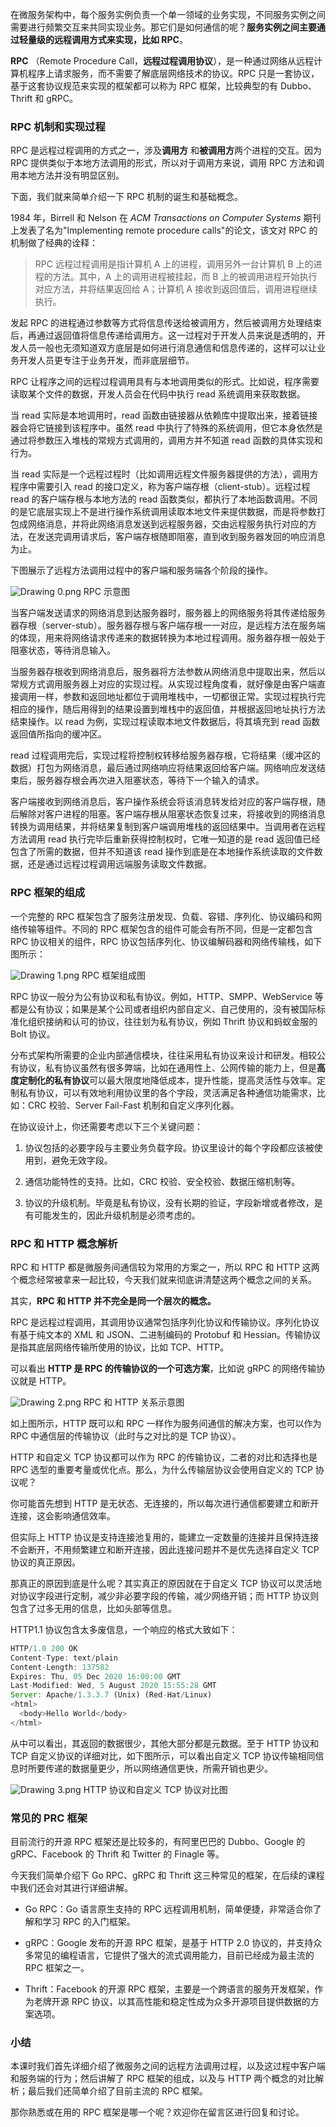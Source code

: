 在微服务架构中，每个服务实例负责一个单一领域的业务实现，不同服务实例之间需要进行频繁交互来共同实现业务。那它们是如何通信的呢？**服务实例之间主要通过轻量级的远程调用方式来实现，比如 RPC**。

**RPC** （Remote Procedure Call，**远程过程调用协议**），是一种通过网络从远程计算机程序上请求服务，而不需要了解底层网络技术的协议。RPC 只是一套协议，基于这套协议规范来实现的框架都可以称为 RPC 框架，比较典型的有 Dubbo、Thrift 和 gRPC。

### RPC 机制和实现过程

RPC 是远程过程调用的方式之一，涉及**调用方** 和**被调用方**两个进程的交互。因为 RPC 提供类似于本地方法调用的形式，所以对于调用方来说，调用 RPC 方法和调用本地方法并没有明显区别。

下面，我们就来简单介绍一下 RPC 机制的诞生和基础概念。

1984 年，Birrell 和 Nelson 在 *ACM Transactions on Computer Systems* 期刊上发表了名为"Implementing remote procedure calls"的论文，该文对 RPC 的机制做了经典的诠释：
> RPC 远程过程调用是指计算机 A 上的进程，调用另外一台计算机 B 上的进程的方法。其中，A 上的调用进程被挂起，而 B 上的被调用进程开始执行对应方法，并将结果返回给 A；计算机 A 接收到返回值后，调用进程继续执行。

发起 RPC 的进程通过参数等方式将信息传送给被调用方，然后被调用方处理结束后，再通过返回值将信息传递给调用方。这一过程对于开发人员来说是透明的，开发人员一般也无须知道双方底层是如何进行消息通信和信息传递的，这样可以让业务开发人员更专注于业务开发，而非底层细节。

RPC 让程序之间的远程过程调用具有与本地调用类似的形式。比如说，程序需要读取某个文件的数据，开发人员会在代码中执行 read 系统调用来获取数据。

当 read 实际是本地调用时，read 函数由链接器从依赖库中提取出来，接着链接器会将它链接到该程序中。虽然 read 中执行了特殊的系统调用，但它本身依然是通过将参数压入堆栈的常规方式调用的，调用方并不知道 read 函数的具体实现和行为。

当 read 实际是一个远程过程时（比如调用远程文件服务器提供的方法），调用方程序中需要引入 read 的接口定义，称为客户端存根（client-stub）。远程过程 read 的客户端存根与本地方法的 read 函数类似，都执行了本地函数调用。不同的是它底层实现上不是进行操作系统调用读取本地文件来提供数据，而是将参数打包成网络消息，并将此网络消息发送到远程服务器，交由远程服务执行对应的方法，在发送完调用请求后，客户端存根随即阻塞，直到收到服务器发回的响应消息为止。

下图展示了远程方法调用过程中的客户端和服务端各个阶段的操作。

<Image alt="Drawing 0.png" src="https://s0.lgstatic.com/i/image/M00/43/EE/Ciqc1F887amAAUAAAABlfyr8G5Q880.png"/>  
RPC 示意图

当客户端发送请求的网络消息到达服务器时，服务器上的网络服务将其传递给服务器存根（server-stub）。服务器存根与客户端存根一一对应，是远程方法在服务端的体现，用来将网络请求传递来的数据转换为本地过程调用。服务器存根一般处于阻塞状态，等待消息输入。

当服务器存根收到网络消息后，服务器将方法参数从网络消息中提取出来，然后以常规方式调用服务器上对应的实现过程。从实现过程角度看，就好像是由客户端直接调用一样，参数和返回地址都位于调用堆栈中，一切都很正常。实现过程执行完相应的操作，随后用得到的结果设置到堆栈中的返回值，并根据返回地址执行方法结束操作。以 read 为例，实现过程读取本地文件数据后，将其填充到 read 函数返回值所指向的缓冲区。

read 过程调用完后，实现过程将控制权转移给服务器存根，它将结果（缓冲区的数据）打包为网络消息，最后通过网络响应将结果返回给客户端。网络响应发送结束后，服务器存根会再次进入阻塞状态，等待下一个输入的请求。

客户端接收到网络消息后，客户操作系统会将该消息转发给对应的客户端存根，随后解除对客户进程的阻塞。客户端存根从阻塞状态恢复过来，将接收到的网络消息转换为调用结果，并将结果复制到客户端调用堆栈的返回结果中。当调用者在远程方法调用 read 执行完毕后重新获得控制权时，它唯一知道的是 read 返回值已经包含了所需的数据，但并不知道该 read 操作到底是在本地操作系统读取的文件数据，还是通过远程过程调用远端服务读取文件数据。

### RPC 框架的组成

一个完整的 RPC 框架包含了服务注册发现、负载、容错、序列化、协议编码和网络传输等组件。不同的 RPC 框架包含的组件可能会有所不同，但是一定都包含 RPC 协议相关的组件，RPC 协议包括序列化、协议编解码器和网络传输栈，如下图所示：

<Image alt="Drawing 1.png" src="https://s0.lgstatic.com/i/image/M00/43/EE/Ciqc1F887bWAQUMOAACCOORZi64063.png"/>  
RPC 框架组成图

RPC 协议一般分为公有协议和私有协议。例如，HTTP、SMPP、WebService 等都是公有协议；如果是某个公司或者组织内部自定义、自己使用的，没有被国际标准化组织接纳和认可的协议，往往划为私有协议，例如 Thrift 协议和蚂蚁金服的 Bolt 协议。

分布式架构所需要的企业内部通信模块，往往采用私有协议来设计和研发。相较公有协议，私有协议虽然有很多弊端，比如在通用性上、公网传输的能力上，但是**高度定制化的私有协议**可以最大限度地降低成本，提升性能，提高灵活性与效率。定制私有协议，可以有效地利用协议里的各个字段，灵活满足各种通信功能需求，比如：CRC 校验、Server Fail-Fast 机制和自定义序列化器。

在协议设计上，你还需要考虑以下三个关键问题：

1. 协议包括的必要字段与主要业务负载字段。协议里设计的每个字段都应该被使用到，避免无效字段。

2. 通信功能特性的支持。比如，CRC 校验、安全校验、数据压缩机制等。

3. 协议的升级机制。毕竟是私有协议，没有长期的验证，字段新增或者修改，是有可能发生的，因此升级机制是必须考虑的。

### RPC 和 HTTP 概念解析

RPC 和 HTTP 都是微服务间通信较为常用的方案之一，所以 RPC 和 HTTP 这两个概念经常被拿来一起比较，今天我们就来彻底讲清楚这两个概念之间的关系。

其实，**RPC 和 HTTP 并不完全是同一个层次的概念。**

RPC 是远程过程调用，其调用协议通常包括序列化协议和传输协议。序列化协议有基于纯文本的 XML 和 JSON、二进制编码的 Protobuf 和 Hessian。传输协议是指其底层网络传输所使用的协议，比如 TCP、HTTP。

可以看出 **HTTP 是 RPC 的传输协议的一个可选方案**，比如说 gRPC 的网络传输协议就是 HTTP。

<Image alt="Drawing 2.png" src="https://s0.lgstatic.com/i/image/M00/43/F9/CgqCHl887caASe2qAABl7rQTtnA599.png"/>  
RPC 和 HTTP 关系示意图

如上图所示，HTTP 既可以和 RPC 一样作为服务间通信的解决方案，也可以作为 RPC 中通信层的传输协议（此时与之对比的是 TCP 协议）。

HTTP 和自定义 TCP 协议都可以作为 RPC 的传输协议，二者的对比和选择也是 RPC 选型的重要考量或优化点。那么，为什么传输层协议会使用自定义的 TCP 协议呢？

你可能首先想到 HTTP 是无状态、无连接的，所以每次进行通信都要建立和断开连接，这会影响通信效率。

但实际上 HTTP 协议是支持连接池复用的，能建立一定数量的连接并且保持连接不会断开，不用频繁建立和断开连接，因此连接问题并不是优先选择自定义 TCP 协议的真正原因。

那真正的原因到底是什么呢？其实真正的原因就在于自定义 TCP 协议可以灵活地对协议字段进行定制，减少非必要字段的传输，减少网络开销；而 HTTP 协议则包含了过多无用的信息，比如头部等信息。

HTTP1.1 协议包含太多废信息，一个响应的格式大致如下：

```js
HTTP/1.0 200 OK
Content-Type: text/plain 
Content-Length: 137582 
Expires: Thu, 05 Dec 2020 16:00:00 GMT 
Last-Modified: Wed, 5 August 2020 15:55:28 GMT 
Server: Apache/1.3.3.7 (Unix) (Red-Hat/Linux) 
<html> 
  <body>Hello World</body> 
</html>
```

从中可以看出，其返回的数据很少，其他大部分都是元数据。至于 HTTP 协议和 TCP 自定义协议的详细对比，如下图所示，可以看出自定义 TCP 协议传输相同信息时所要传递的数据量更少，所以网络通信更快，所需开销也更少。

<Image alt="Drawing 3.png" src="https://s0.lgstatic.com/i/image/M00/43/EE/Ciqc1F887d6AYkrdAACqqdChrI0328.png"/>  
HTTP 协议和自定义 TCP 协议对比图

### 常见的 PRC 框架

目前流行的开源 RPC 框架还是比较多的，有阿里巴巴的 Dubbo、Google 的 gRPC、Facebook 的 Thrift 和 Twitter 的 Finagle 等。

今天我们简单介绍下 Go RPC、gRPC 和 Thrift 这三种常见的框架，在后续的课程中我们还会对其进行详细讲解。

* Go RPC：Go 语言原生支持的 RPC 远程调用机制，简单便捷，非常适合你了解和学习 RPC 的入门框架。

* gRPC：Google 发布的开源 RPC 框架，是基于 HTTP 2.0 协议的，并支持众多常见的编程语言，它提供了强大的流式调用能力，目前已经成为最主流的 RPC 框架之一。

* Thrift：Facebook 的开源 RPC 框架，主要是一个跨语言的服务开发框架，作为老牌开源 RPC 协议，以其高性能和稳定性成为众多开源项目提供数据的方案选项。

### 小结

本课时我们首先详细介绍了微服务之间的远程方法调用过程，以及这过程中客户端和服务端的行为；然后讲解了 RPC 框架的组成，以及与 HTTP 两个概念的对比解析；最后我们还简单介绍了目前主流的 RPC 框架。

那你熟悉或在用的 RPC 框架是哪一个呢？欢迎你在留言区进行回复和讨论。
